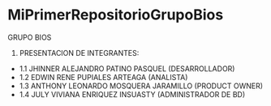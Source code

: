 # MiPrimerRepositorioGrupoBios

GRUPO BIOS 

1. PRESENTACION DE INTEGRANTES:

* 1.1 JHINNER ALEJANDRO PATINO PASQUEL (DESARROLLADOR) 
* 1.2 EDWIN RENE PUPIALES ARTEAGA (ANALISTA) 
* 1.3 ANTHONY LEONARDO MOSQUERA JARAMILLO (PRODUCT OWNER) 
* 1.4 JULY VIVIANA ENRIQUEZ INSUASTY (ADMINISTRADOR DE BD)
